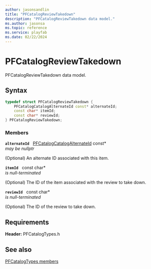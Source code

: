```yaml
---
author: jasonsandlin
title: "PFCatalogReviewTakedown"
description: "PFCatalogReviewTakedown data model."
ms.author: jasonsa
ms.topic: reference
ms.service: playfab
ms.date: 02/22/2024
---
```


# PFCatalogReviewTakedown  

PFCatalogReviewTakedown data model.  

## Syntax  
  
```cpp
typedef struct PFCatalogReviewTakedown {  
    PFCatalogCatalogAlternateId const* alternateId;  
    const char* itemId;  
    const char* reviewId;  
} PFCatalogReviewTakedown;  
```
  
### Members  
  
**`alternateId`** &nbsp; [PFCatalogCatalogAlternateId](pfcatalogcatalogalternateid.md) const*  
*may be nullptr*  
  
(Optional) An alternate ID associated with this item.
  
**`itemId`** &nbsp; const char*  
*is null-terminated*  
  
(Optional) The ID of the item associated with the review to take down.
  
**`reviewId`** &nbsp; const char*  
*is null-terminated*  
  
(Optional) The ID of the review to take down.
  
  
## Requirements  
  
**Header:** PFCatalogTypes.h
  
## See also  
[PFCatalogTypes members](../pfcatalogtypes_members.md)  

  
  
